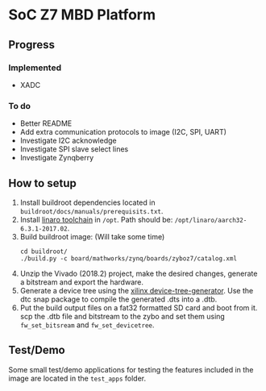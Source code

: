 # SoC Z7 MBD Platform

## Progress

### Implemented
* XADC

### To do
* Better README
* Add extra communication protocols to image (I2C, SPI, UART)
* Investigate I2C acknowledge
* Investigate SPI slave select lines
* Investigate Zynqberry

## How to setup
1. Install buildroot dependencies located in `buildroot/docs/manuals/prerequisits.txt`.
2. Install [linaro toolchain](https://releases.linaro.org/components/toolchain/binaries/6.3-2017.02/arm-linux-gnueabihf/) in `/opt`. Path should be: `/opt/linaro/aarch32-6.3.1-2017.02`.
3. Build buildroot image: (Will take some time)
	````
	cd buildroot/
	./build.py -c board/mathworks/zynq/boards/zyboz7/catalog.xml
	````
4. Unzip the Vivado (2018.2) project, make the desired changes, generate a bitstream and export the hardware.
5. Generate a device tree using the [xilinx device-tree-generator](board/mathworks/zynq/boards/zyboz7/catalog.xml). Use the dtc snap package to compile the generated .dts into a .dtb.
6. Put the build output files on a fat32 formatted SD card and boot from it. scp the .dtb file and bitstream to the zybo and set them using `fw_set_bitsream` and `fw_set_devicetree`.

## Test/Demo
Some small test/demo applications for testing the features included in the image are located in the `test_apps` folder.